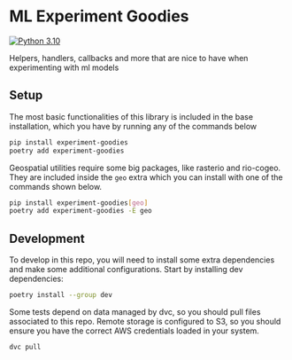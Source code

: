 # ML Experiment Goodies

[![Python 3.10](https://img.shields.io/badge/python-3.10-blue.svg)](https://www.python.org/downloads/release/python-3100/)

Helpers, handlers, callbacks and more that are nice to have when experimenting with ml models

## Setup

The most basic functionalities of this library is included in the base installation, which you have by running any of the commands below

```bash
pip install experiment-goodies
poetry add experiment-goodies
```

Geospatial utilities require some big packages, like rasterio and rio-cogeo. They are included inside the `geo` extra which you can install with one of the commands shown below.

```bash
pip install experiment-goodies[geo]
poetry add experiment-goodies -E geo
```

## Development

To develop in this repo, you will need to install some extra dependencies and make some additional configurations. Start by installing dev dependencies:

```bash
poetry install --group dev
```

Some tests depend on data managed by dvc, so you should pull files associated to this repo. Remote storage is configured to S3, so you should ensure you have the correct AWS credentials loaded in your system.

```bash
dvc pull
```
